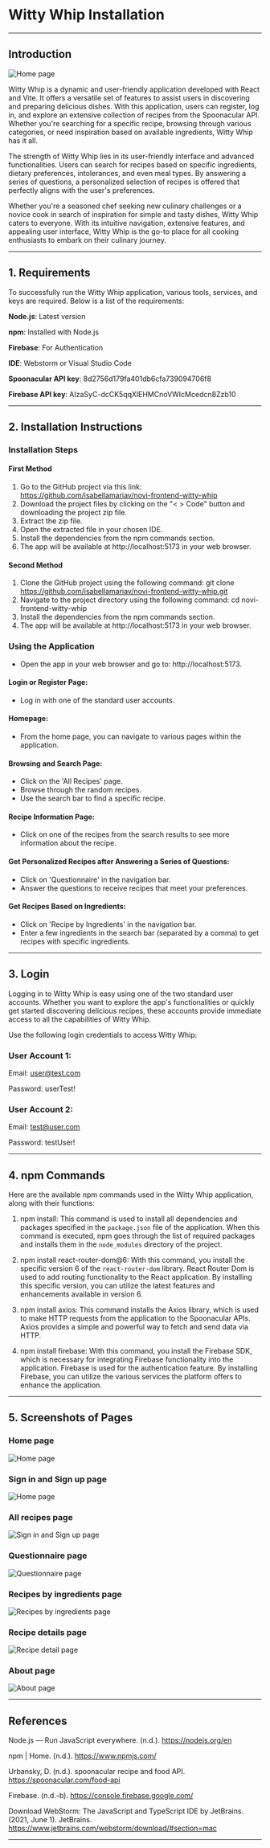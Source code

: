 
# Witty Whip Installation

-----------------------------------------------

## Introduction

![Home page](src/assets/screenshotsPages/homePage.PNG)

Witty Whip is a dynamic and user-friendly application developed with React and Vite. It offers a versatile set of features to assist users in discovering and preparing delicious dishes. With this application, users can register, log in, and explore an extensive collection of recipes from the Spoonacular API. Whether you're searching for a specific recipe, browsing through various categories, or need inspiration based on available ingredients, Witty Whip has it all.

The strength of Witty Whip lies in its user-friendly interface and advanced functionalities. Users can search for recipes based on specific ingredients, dietary preferences, intolerances, and even meal types. By answering a series of questions, a personalized selection of recipes is offered that perfectly aligns with the user's preferences.

Whether you're a seasoned chef seeking new culinary challenges or a novice cook in search of inspiration for simple and tasty dishes, Witty Whip caters to everyone. With its intuitive navigation, extensive features, and appealing user interface, Witty Whip is the go-to place for all cooking enthusiasts to embark on their culinary journey.

-----------------------------------------------

## 1. Requirements

To successfully run the Witty Whip application, various tools, services, and keys are required. Below is a list of the requirements:

**Node.js**: Latest version

**npm**: Installed with Node.js

**Firebase**: For Authentication

**IDE**: Webstorm or Visual Studio Code

**Spoonacular API key**: 8d2756d179fa401db6cfa739094706f8

**Firebase API key**: AIzaSyC-dcCK5qqXlEHMCnoVWIcMcedcn8Zzb10

-----------------------------------------------

## 2. Installation Instructions

### Installation Steps

#### First Method
1. Go to the GitHub project via this link: https://github.com/isabellamariav/novi-frontend-witty-whip
2. Download the project files by clicking on the "< > Code" button and downloading the project zip file.
3. Extract the zip file.
4. Open the extracted file in your chosen IDE.
5. Install the dependencies from the npm commands section.
6. The app will be available at http://localhost:5173 in your web browser.

#### Second Method
1. Clone the GitHub project using the following command:
git clone https://github.com/isabellamariav/novi-frontend-witty-whip.git
2. Navigate to the project directory using the following command:
cd novi-frontend-witty-whip
3. Install the dependencies from the npm commands section.
4. The app will be available at http://localhost:5173 in your web browser.

### Using the Application
- Open the app in your web browser and go to: http://localhost:5173.

#### Login or Register Page:
- Log in with one of the standard user accounts.

#### Homepage:
- From the home page, you can navigate to various pages within the application.

#### Browsing and Search Page:
- Click on the 'All Recipes' page.
- Browse through the random recipes.
- Use the search bar to find a specific recipe.

#### Recipe Information Page:
- Click on one of the recipes from the search results to see more information about the recipe.

#### Get Personalized Recipes after Answering a Series of Questions:
- Click on 'Questionnaire' in the navigation bar.
- Answer the questions to receive recipes that meet your preferences.

#### Get Recipes Based on Ingredients:
- Click on 'Recipe by Ingredients' in the navigation bar.
- Enter a few ingredients in the search bar (separated by a comma) to get recipes with specific ingredients.

-----------------------------------------------

## 3. Login

Logging in to Witty Whip is easy using one of the two standard user accounts. Whether you want to explore the app's functionalities or quickly get started discovering delicious recipes, these accounts provide immediate access to all the capabilities of Witty Whip.

Use the following login credentials to access Witty Whip:

### User Account 1:

Email: user@test.com

Password: userTest!

### User Account 2:

Email: test@user.com

Password: testUser!

-----------------------------------------------

## 4. npm Commands

Here are the available npm commands used in the Witty Whip application, along with their functions:

1. npm install: This command is used to install all dependencies and packages specified in the `package.json` file of the application. When this command is executed, npm goes through the list of required packages and installs them in the `node_modules` directory of the project.

2. npm install react-router-dom@6: With this command, you install the specific version 6 of the `react-router-dom` library. React Router Dom is used to add routing functionality to the React application. By installing this specific version, you can utilize the latest features and enhancements available in version 6.

3. npm install axios: This command installs the Axios library, which is used to make HTTP requests from the application to the Spoonacular APIs. Axios provides a simple and powerful way to fetch and send data via HTTP.

4. npm install firebase: With this command, you install the Firebase SDK, which is necessary for integrating Firebase functionality into the application. Firebase is used for the authentication feature. By installing Firebase, you can utilize the various services the platform offers to enhance the application.

-----------------------------------------------

## 5. Screenshots of Pages 

### Home page 
![Home page](src/assets/screenshotsPages/homePage.PNG)


### Sign in and Sign up page 
![Home page](src/assets/screenshotsPages/signInPage.PNG)


### All recipes page 
![Sign in and Sign up page ](src/assets/screenshotsPages/allRecipesPage.PNG)


### Questionnaire page 
![Questionnaire page](src/assets/screenshotsPages/questionnairePage.PNG)


### Recipes by ingredients page 
![Recipes by ingredients page](src/assets/screenshotsPages/searchByIngredientsPage.PNG)


### Recipe details page 
![Recipe detail page](src/assets/screenshotsPages/recipeDetails.PNG)


### About page
![About page](src/assets/screenshotsPages/aboutPage.PNG)

-----------------------------------------------

## References

Node.js — Run JavaScript everywhere. (n.d.). https://nodejs.org/en

npm | Home. (n.d.). https://www.npmjs.com/

Urbansky, D. (n.d.). spoonacular recipe and food API. https://spoonacular.com/food-api

Firebase. (n.d.-b). https://console.firebase.google.com/

Download WebStorm: The JavaScript and TypeScript IDE by JetBrains. (2021, June 1). JetBrains. https://www.jetbrains.com/webstorm/download/#section=mac

-----------------------------------------------